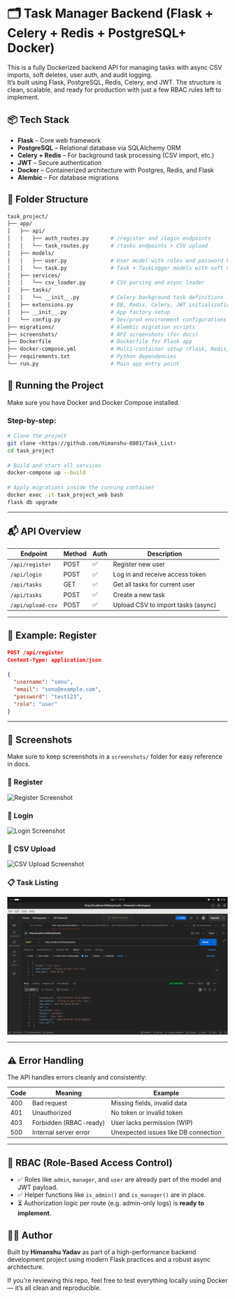 
# 🗂️ Task Manager Backend (Flask + Celery + Redis + PostgreSQL+ Docker)

This is a fully Dockerized backend API for managing tasks with async CSV imports, soft deletes, user auth, and audit logging.  
It’s built using Flask, PostgreSQL, Redis, Celery, and JWT. The structure is clean, scalable, and ready for production with just a few RBAC rules left to implement.

## 📦 Tech Stack

- **Flask** – Core web framework
- **PostgreSQL** – Relational database via SQLAlchemy ORM
- **Celery + Redis** – For background task processing (CSV import, etc.)
- **JWT** – Secure authentication
- **Docker** – Containerized architecture with Postgres, Redis, and Flask
- **Alembic** – For database migrations

## 📁 Folder Structure
```bash
task_project/
├── app/
│   ├── api/
│   │   ├── auth_routes.py       # /register and /login endpoints
│   │   └── task_routes.py       # /tasks endpoints + CSV upload
│   ├── models/
│   │   ├── user.py              # User model with roles and password hashing
│   │   └── task.py              # Task + TaskLogger models with soft delete
│   ├── services/
│   │   └── csv_loader.py        # CSV parsing and async loader
│   ├── tasks/
│   │   └── __init__.py          # Celery background task definitions
│   ├── extensions.py            # DB, Redis, Celery, JWT initialization
│   ├── __init__.py              # App factory setup
│   └── config.py                # Dev/prod environment configurations
├── migrations/                  # Alembic migration scripts
├── screenshots/                 # API screenshots (for docs)
├── Dockerfile                   # Dockerfile for Flask app
├── docker-compose.yml           # Multi-container setup (Flask, Redis, Postgres)
├── requirements.txt             # Python dependencies
└── run.py                       # Main app entry point

```

## 🔧 Running the Project

Make sure you have Docker and Docker Compose installed.

### Step-by-step:

```bash
# Clone the project
git clone <https://github.com/Himanshu-0801/Task_List>
cd task_project

# Build and start all services
docker-compose up --build

# Apply migrations inside the running container
docker exec -it task_project_web bash
flask db upgrade
```

---

## 📬 API Overview

| Endpoint               | Method | Auth | Description                        |
|------------------------|--------|------|------------------------------------|
| `/api/register`        | POST   | ✅   | Register new user                  |
| `/api/login`           | POST   | ✅   | Log in and receive access token    |
| `/api/tasks`           | GET    | ✅   | Get all tasks for current user     |
| `/api/tasks`           | POST   | ✅   | Create a new task                  |
| `/api/upload-csv`      | POST   | ✅   | Upload CSV to import tasks (async) |

---

## 🧪 Example: Register

```json
POST /api/register
Content-Type: application/json

{
  "username": "sonu",
  "email": "sonu@example.com",
  "password": "test123",
  "role": "user"
}
```

---

## 📸 Screenshots

Make sure to keep screenshots in a `screenshots/` folder for easy reference in docs.

### 🔐 Register
![Register Screenshot](task_project/Screenshots/Register_SS.png)

### 🔑 Login
![Login Screenshot](task_project/Screenshots/auth_login_SS.png)

### 🧾 CSV Upload
![CSV Upload Screenshot](task_project/Screenshots/csv_upload_SS.png)

### 📋 Task Listing
![Task Listing Screenshot](Screenshots/api-task_SS.png)

---

## ⚠️ Error Handling

The API handles errors cleanly and consistently:

| Code | Meaning                        | Example                                |
|------|--------------------------------|----------------------------------------|
| 400  | Bad request                    | Missing fields, invalid data           |
| 401  | Unauthorized                   | No token or invalid token              |
| 403  | Forbidden (RBAC-ready)         | User lacks permission (WIP)            |
| 500  | Internal server error          | Unexpected issues like DB connection   |

---

## 🔐 RBAC (Role-Based Access Control)

- ✅ Roles like `admin`, `manager`, and `user` are already part of the model and JWT payload.
- ✅ Helper functions like `is_admin()` and `is_manager()` are in place.
- ⏳ Authorization logic per route (e.g. admin-only logs) is **ready to implement**.


## 🙋‍♂️ Author

Built by **Himanshu Yadav** as part of a high-performance backend development project using modern Flask practices and a robust async architecture.

If you're reviewing this repo, feel free to test everything locally using Docker — it’s all clean and reproducible.

